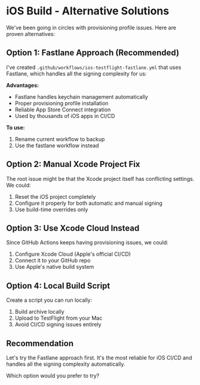 # iOS Build - Alternative Solutions

We've been going in circles with provisioning profile issues. Here are proven alternatives:

## Option 1: Fastlane Approach (Recommended)
I've created `.github/workflows/ios-testflight-fastlane.yml` that uses Fastlane, which handles all the signing complexity for us:

**Advantages:**
- Fastlane handles keychain management automatically
- Proper provisioning profile installation
- Reliable App Store Connect integration
- Used by thousands of iOS apps in CI/CD

**To use:**
1. Rename current workflow to backup
2. Use the fastlane workflow instead

## Option 2: Manual Xcode Project Fix
The root issue might be that the Xcode project itself has conflicting settings. We could:
1. Reset the iOS project completely
2. Configure it properly for both automatic and manual signing
3. Use build-time overrides only

## Option 3: Use Xcode Cloud Instead
Since GitHub Actions keeps having provisioning issues, we could:
1. Configure Xcode Cloud (Apple's official CI/CD)
2. Connect it to your GitHub repo
3. Use Apple's native build system

## Option 4: Local Build Script
Create a script you can run locally:
1. Build archive locally
2. Upload to TestFlight from your Mac
3. Avoid CI/CD signing issues entirely

## Recommendation
Let's try the Fastlane approach first. It's the most reliable for iOS CI/CD and handles all the signing complexity automatically.

Which option would you prefer to try?